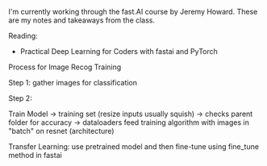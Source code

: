 I'm currently working through the fast.AI course by Jeremy Howard. These are my notes and takeaways from the class.

Reading:
-  Practical Deep Learning for Coders with fastai and PyTorch

Process for Image Recog Training

Step 1: gather images for classification

Step 2: 

Train Model -> training set (resize inputs usually squish) -> checks parent folder for accuracy -> dataloaders feed training algorithm with images in "batch" on resnet (architecture)

Transfer Learning: use pretrained model and then fine-tune using fine_tune method in fastai
